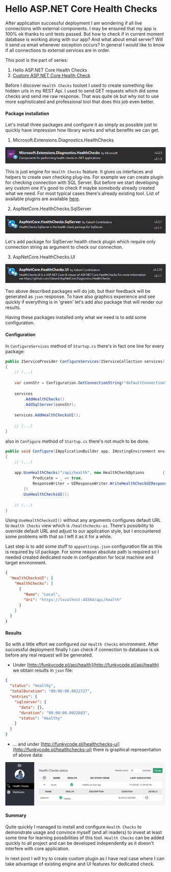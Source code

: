 # Hello ASP.NET Core Health Checks

<!-- Id: aspnetcore-health-checks-01  -->
<!-- Categories: ASP.NET Core, Monitoring -->
<!-- Date: 20200713  -->

<!-- #header -->
After application successful deployment I am wondering if all live connections with external components. I may be ensured that my app is 100% ok thanks to unit tests passed. But how to check if in current moment database is working along with our app? And what about email server? Will it send us email whenever exception occurs? In general I would like to know if all connections to external services are in order. 
<!-- #endheader -->

This post is the part of series:
1. Hello ASP.NET Core Health Checks
2. [Custom ASP.NET Core Health Check](/post/aspnetcore-health-checks-02)

Before I discover `Health Checks` toolset I used to create something like hidden urls in my REST Api. I used to send GET requests which did some checks and send me raw response. That was quite ok but why not to use more sophisticated and professional tool that does this job even better.

#### Package installation

 Let's install three packages and configure it as simply as possible just to quickly have impression how library works and what benefits we can get.

1. Microsoft.Extensions.Diagnostics.HealthChecks

![01](01.png)

This is just engine for `Health Checks` feature. It gives us interfaces and helpers to create own checking plug-ins. For example we can create plugin for checking connection with SQL Server. But before we start developing any custom one it's good to check if maybe somebody already created what we need. For most typical cases there's already existing tool. List of available plugins are available [here](https://github.com/Xabaril/AspNetCore.Diagnostics.HealthChecks). 

2. AspNetCore.HealthChecks.SqlServer

![02](02.png)

Let's add package for SqlServer health check plugin which require only connection string as argument to check our connection.

3. AspNetCore.HealthChecks.UI

![03](03.png)

Two above described packages will do job, but their feedback will be generated as `json`  response. To have also graphics experience and see quickly if everything is in 'green' let's add also package that will render our results.

Having these packages installed only what we need is to add some configuration.

#### Configuration

In `ConfigureServices` method of `Startup.cs` there's in fact one line for every package:

```csharp
public IServiceProvider ConfigureServices(IServiceCollection services)
{
	// (...)
    
    var connStr = Configuration.GetConnectionString("defaultConnection");

	services
		.AddHealthChecks()
		.AddSqlServer(connStr);

	services.AddHealthChecksUI();
    
    // (...)
}
```
also in `Configure` method of `Startup.cs` there's not much to be done.

```csharp
public void Configure(IApplicationBuilder app, IHostingEnvironment env)
{
 	// (...)
    
	app.UseHealthChecks("/api/health", new HealthCheckOptions        {  
            Predicate = _ => true,
            ResponseWriter = UIResponseWriter.WriteHealthCheckUIResponse
        })
	   .UseHealthChecksUI(); 
    
	// (...)
}
```

Using `UseHealthChecksUI()` without any arguments configures default URL to `Health Checks` view which is `/healthchecks-ui`. There's possibility to override default URL and adjust to our application style, but I encountered some problems with that so I left it as it for a while.

Last step is to add some stuff to `appsettings.json` configuration file as this is required by UI package. For some reason absolute path is required so I needed created dedicated node in configuration for local machine and target environment.

```json
{
  "HealthChecksUI": {
    "HealthChecks": [
      {
        "Name": "Local",
        "Uri": "https://localhost:44364/api/health"
      }
    ]
  }
}
```

#### Results

So with a little effort we configured our `Health Checks` environment. After successful deployment finally I can check if connection to database is ok before any real request will be generated.

* Under [http://funkycode.pl/api/health](http://funkycode.pl/api/health) we obtain results in `json` file:

```json
{
  "status": "Healthy",
  "totalDuration": "00:00:00.0022727",
  "entries": {
    "sqlserver": {
      "data": {},
      "duration": "00:00:00.0022603",
      "status": "Healthy"
    }
  }
}
```
* ... and under [http://funkycode.pl/healthchecks-ui](http://funkycode.pl/healthchecks-ui) there is graphical representation of above data:

![04](04.png)

#### Summary

Quite quickly I managed to install and configure `Health Checks` to demonstrate usage and convince myself (and all readers) to invest at least some time for learning possibilities of this tool. `Health Checks` can be added quickly to all project and can be developed independently as it doesn't interfere with core application. 

In next post I will try to create custom plugin as I have real case where I can take advantage of existing engine and UI features for dedicated check.

